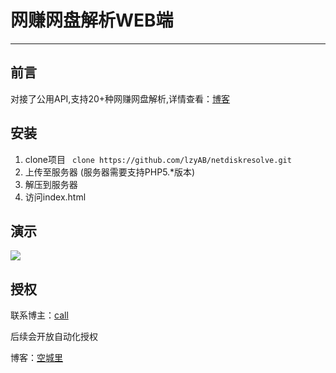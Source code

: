 # 网赚网盘解析WEB端

-------

## 前言

对接了公用API,支持20+种网赚网盘解析,详情查看：[博客](https://www.ilzya.com/archives/4/)

## 安装

1. clone项目 ` clone https://github.com/lzyAB/netdiskresolve.git`
2. 上传至服务器 (服务器需要支持PHP5.*版本)
3. 解压到服务器
4. 访问index.html

## 演示

![](https://s1.ax1x.com/2022/04/09/LPRsZq.png)

## 授权

联系博主：[call](https://jq.qq.com/?_wv=1027&k=9VuiaL86)

后续会开放自动化授权

博客：[空城里](https://www.ilzya.com/)
